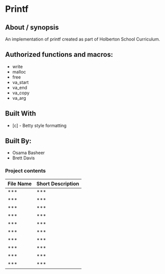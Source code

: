 # Printf

## About / synopsis
An implementation of printf created as part of Holberton School Curriculum.

## Authorized functions and macros:
* write
* malloc
* free
* va_start
* va_end
* va_copy
* va_arg

## Built With

* [c] - Betty style formatting

## Built By:
* Osama Basheer
* Brett Davis

### Project contents

| File Name | Short Description |
| --- | --- |
|***|***|
|***|***|
|***|***|
|***|***|
|***|***|
|***|***|
|***|***|
|***|***|
|***|***|
|***|***|